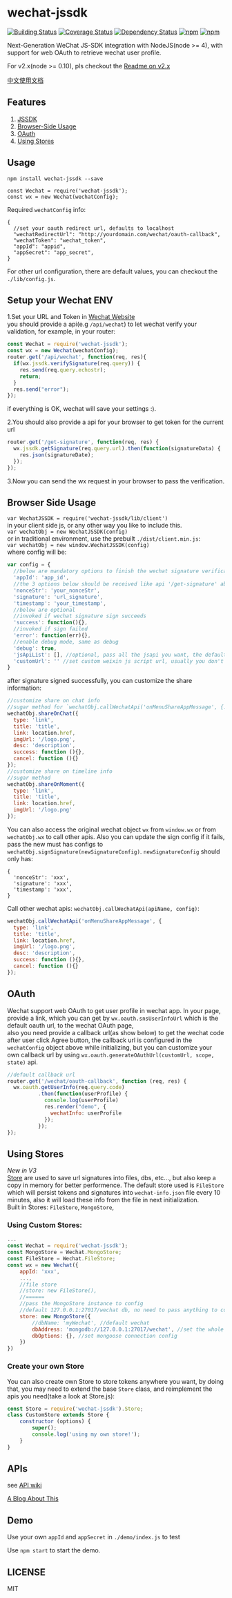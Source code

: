 # wechat-jssdk
[![Building Status](https://travis-ci.org/JasonBoy/wechat-jssdk.svg?branch=master)](https://travis-ci.org/JasonBoy/wechat-jssdk)
[![Coverage Status](https://coveralls.io/repos/github/JasonBoy/wechat-jssdk/badge.svg?branch=master)](https://coveralls.io/github/JasonBoy/wechat-jssdk?branch=master)
[![Dependency Status](https://david-dm.org/JasonBoy/wechat-jssdk.svg)](https://david-dm.org/JasonBoy/wechat-jssdk)
[![npm](https://img.shields.io/npm/v/wechat-jssdk.svg)](https://www.npmjs.com/package/wechat-jssdk)
[![npm](https://img.shields.io/npm/l/wechat-jssdk.svg)](https://www.npmjs.com/package/wechat-jssdk)


Next-Generation WeChat JS-SDK integration with NodeJS(node >= 4),
with support for web OAuth to retrieve wechat user profile.

For v2.x(node >= 0.10), pls checkout the [Readme on v2.x](https://github.com/JasonBoy/wechat-jssdk/tree/2.x)

[中文使用文档](https://github.com/JasonBoy/wechat-jssdk/wiki/%E4%B8%AD%E6%96%87%E4%BD%BF%E7%94%A8%E6%96%87%E6%A1%A3)

## Features

  1. [JSSDK](#setup-your-wechat-env)
  1. [Browser-Side Usage](#browser-side-usage)
  1. [OAuth](#oauth)
  1. [Using Stores](#using-stores)

## Usage

`npm install wechat-jssdk --save`  

```
const Wechat = require('wechat-jssdk');
const wx = new Wechat(wechatConfig);
```

Required `wechatConfig` info:  

```
{
  //set your oauth redirect url, defaults to localhost
  "wechatRedirectUrl": "http://yourdomain.com/wechat/oauth-callback",
  "wechatToken": "wechat_token",
  "appId": "appid",
  "appSecret": "app_secret",
}
```

For other url configuration, there are default values, you can checkout the `./lib/config.js`.

## Setup your Wechat ENV  
1.Set your URL and Token in [Wechat Website](https://mp.weixin.qq.com)  
  you should provide a api(e.g `/api/wechat`) to let wechat verify your validation,
  for example, in your router:

  ```javascript
  const Wechat = require('wechat-jssdk');
  const wx = new Wechat(wechatConfig);
  router.get('/api/wechat', function(req, res){
    if(wx.jssdk.verifySignature(req.query)) {
      res.send(req.query.echostr);
      return;
    }
    res.send("error");
  });
  ```
  if everything is OK, wechat will save your settings :).

2.You should also provide a api for your browser to get token for the current url  

  ```javascript
  router.get('/get-signature', function(req, res) {
    wx.jssdk.getSignature(req.query.url).then(function(signatureData) {
      res.json(signatureDate);
    });  
  });
  ```
3.Now you can send the wx request in your browser to pass the verification.


## Browser Side Usage
`var WechatJSSDK = require('wechat-jssdk/lib/client')`  
in your client side js, or any other way you like to include this.  
`var wechatObj = new WechatJSSDK(config)`  
or in traditional environment, use the prebuilt `./dist/client.min.js`:  
`var wechatObj = new window.WechatJSSDK(config)`  
where config will be:

```javascript
var config = {
  //below are mandatory options to finish the wechat signature verification
  'appId': 'app_id',
  //the 3 options below should be received like api '/get-signature' above
  'nonceStr': 'your_nonceStr',
  'signature': 'url_signature',
  'timestamp': 'your_timestamp',
  //below are optional
  //invoked if wechat signature sign succeeds
  'success': function(){},
  //invoked if sign failed
  'error': function(err){},
  //enable debug mode, same as debug
  'debug': true,
  'jsApiList': [], //optional, pass all the jsapi you want, the default will be ['onMenuShareTimeline', 'onMenuShareAppMessage']
  'customUrl': '' //set custom weixin js script url, usually you don't need to add this js manually
}
```
after signature signed successfully, you can customize the share information:

```javascript
//customize share on chat info
//sugar method for `wechatObj.callWechatApi('onMenuShareAppMessage', {...})`
wechatObj.shareOnChat({
  type: 'link',
  title: 'title',
  link: location.href,
  imgUrl: '/logo.png',
  desc: 'description',
  success: function (){},
  cancel: function (){}
});
//customize share on timeline info
//sugar method
wechatObj.shareOnMoment({
  type: 'link',
  title: 'title',
  link: location.href,
  imgUrl: '/logo.png'
});
```
You can also access the original wechat object `wx` from `window.wx` or from `wechatObj.wx` to call other apis.
Also you can update the sign config if it fails, pass the new must has configs to `wechatObj.signSignature(newSignatureConfig)`.
`newSignatureConfig` should only has:
```
{
  'nonceStr': 'xxx',
  'signature': 'xxx',
  'timestamp': 'xxx',
}
```

Call other wechat apis: `wechatObj.callWechatApi(apiName, config)`:

```javascript
wechatObj.callWechatApi('onMenuShareAppMessage', {
  type: 'link',
  title: 'title',
  link: location.href,
  imgUrl: '/logo.png',
  desc: 'description',
  success: function (){},
  cancel: function (){}
});
```

## OAuth
Wechat support web OAuth to get user profile in wechat app.
In your page, provide a link, which you can get by `wx.oauth.snsUserInfoUrl` which is the default oauth url, to the wechat OAuth page,  
also you need provide a callback url(as show below) to get the wechat code after user click Agree button, the callback url is configured in the `wechatConfig` object above while initializing,
but you can customize your own callback url by using `wx.oauth.generateOAuthUrl(customUrl, scope, state)` api.
```javascript
//default callback url
router.get('/wechat/oauth-callback', function (req, res) {
  wx.oauth.getUserInfo(req.query.code)
          .then(function(userProfile) {
            console.log(userProfile)
            res.render("demo", {
              wechatInfo: userProfile
            });
          });
});
```

## Using Stores

*New in V3*  
[Store](https://github.com/JasonBoy/wechat-jssdk/wiki/Store) are used to save url signatures into files, dbs, etc..., but also keep a copy in memory for better performence.
The default store used is `FileStore` which will persist tokens and signatures into `wechat-info.json` file every 10 minutes, also it will load these info from the file in next initialization.  
Built in Stores: `FileStore`, `MongoStore`,  
### Using Custom Stores:

```javascript
...
const Wechat = require('wechat-jssdk');
const MongoStore = Wechat.MongoStore;
const FileStore = Wechat.FileStore;
const wx = new Wechat({
	appId: 'xxx',
	...,
	//file store
	//store: new FileStore(),
	//======
	//pass the MongoStore instance to config
	//default 127.0.0.1:27017/wechat db, no need to pass anything to constructor
	store: new MongoStore({
		//dbName: 'myWechat', //default wechat
		dbAddress: 'mongodb://127.0.0.1:27017/wechat', //set the whole connection uri by yourself
		dbOptions: {}, //set mongoose connection config
	})
})

```

### Create your own Store

You can also create own Store to store tokens anywhere you want, by doing that, you may need to extend the base `Store` class, and reimplement the apis you need(take a look at Store.js):

```javascript
const Store = require('wechat-jssdk').Store;
class CustomStore extends Store {
	constructor (options) {
		super();
		console.log('using my own store!');
	}
}
```

## APIs
see [API wiki](https://github.com/JasonBoy/wechat-jssdk/wiki/API)

[A Blog About This](https://blog.lovemily.me/next-generation-wechat-jssdk-integration-with-nodejs/)


## Demo

Use your own `appId` and `appSecret` in `./demo/index.js` to test

Use `npm start` to start the demo.

## LICENSE

MIT
